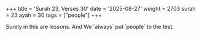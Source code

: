 +++
title = 'Surah 23, Verses 30'
date = '2025-08-27'
weight = 2703
surah = 23
ayah = 30
tags = ["people"]
+++

Surely in this are lessons. And We ˹always˺ put ˹people˺ to the test.